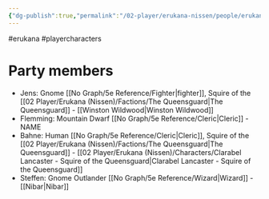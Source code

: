 ```yaml
---
{"dg-publish":true,"permalink":"/02-player/erukana-nissen/people/erukana-party-characters/"}
---
```


#erukana #playercharacters 

# Party members

- Jens: Gnome [[No Graph/5e Reference/Fighter\|fighter]], Squire  of the [[02 Player/Erukana (Nissen)/Factions/The Queensguard\|The Queensguard]]  - [[Winston Wildwood\|Winston Wildwood]]
- Flemming: Mountain Dwarf [[No Graph/5e Reference/Cleric\|Cleric]] - NAME
- Bahne: Human [[No Graph/5e Reference/Cleric\|Cleric]], Squire of the [[02 Player/Erukana (Nissen)/Factions/The Queensguard\|The Queensguard]] - [[02 Player/Erukana (Nissen)/Characters/Clarabel Lancaster - Squire of the Queensguard\|Clarabel Lancaster - Squire of the Queensguard]] 
- Steffen: Gnome Outlander [[No Graph/5e Reference/Wizard\|Wizard]]  - [[Nibar\|Nibar]]
